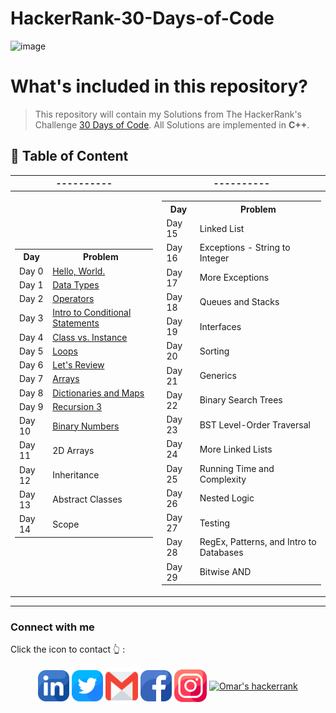 # HackerRank-30-Days-of-Code

![image](https://camo.githubusercontent.com/65dc1fab92baf369bb1d072e20616929d280a5ac2094b5ae6033435f9b96eaf1/68747470733a2f2f69302e77702e636f6d2f6772616473696e67616d65732e636f6d2f77702d636f6e74656e742f75706c6f6164732f323031362f30352f3835363737315f3636383232343035333139373834315f313934333639393030395f6f2e706e673f6669743d32373631253243363932)

# What's included in this repository?
>
> This repository will contain my Solutions from The HackerRank's Challenge [30 Days of Code](https://www.hackerrank.com/domains/tutorials/30-days-of-code). All Solutions are implemented in **C++**.

## 📝 Table of Content  

| ---------- | ---------- |
|--|--|
|<table > <tr><th>Day</th><th>Problem</th></tr> <tr><td>Day 0</td><td>[Hello, World.](https://github.com/Omar-26/HackerRank-30-Days-of-Code/blob/4b62d1ea95f7b50e55df80a1ef160765d09547ba/0-%20%20Day%200%20Hello%2C%20World.cpp)</td></tr> <tr><td>Day 1</td><td>[Data Types](https://github.com/Omar-26/HackerRank-30-Days-of-Code/blob/4b62d1ea95f7b50e55df80a1ef160765d09547ba/1-%20Day%201%20Data%20Types.cpp)</td></tr>  <tr><td>Day 2</td><td>[Operators](https://github.com/Omar-26/HackerRank-30-Days-of-Code/blob/4b62d1ea95f7b50e55df80a1ef160765d09547ba/2-%20Day%202%20Operators.cpp)</td></tr> <tr><td>Day 3</td><td>[Intro to Conditional Statements](https://github.com/Omar-26/HackerRank-30-Days-of-Code/blob/4b62d1ea95f7b50e55df80a1ef160765d09547ba/3-%20Day%203%20Intro%20to%20Conditional%20Statements.cpp)</td></tr> <tr><td>Day 4</td><td>[Class vs. Instance](https://github.com/Omar-26/HackerRank-30-Days-of-Code/blob/4b62d1ea95f7b50e55df80a1ef160765d09547ba/A-%20Day%204%20Class%20vs.%20Instance.cpp)</td></tr> <tr><td>Day 5</td><td>[Loops](https://github.com/Omar-26/HackerRank-30-Days-of-Code/blob/4b62d1ea95f7b50e55df80a1ef160765d09547ba/B-%20Day%205%20Loops.cpp)</td></tr> <tr><td>Day 6</td><td>[Let's Review](https://github.com/Omar-26/HackerRank-30-Days-of-Code/blob/4b62d1ea95f7b50e55df80a1ef160765d09547ba/C-%20Day%206%20Let's%20Review.cpp)</td></tr> <tr><td>Day 7</td><td>[Arrays](https://github.com/Omar-26/HackerRank-30-Days-of-Code/blob/4b62d1ea95f7b50e55df80a1ef160765d09547ba/D-%20Day%207%20Arrays.cpp)</td></tr>  <tr><td>Day 8</td><td>[Dictionaries and Maps](https://github.com/Omar-26/HackerRank-30-Days-of-Code/blob/4b62d1ea95f7b50e55df80a1ef160765d09547ba/E-%20Day-8%20Dictionaries%20and%20Maps.cpp)</td></tr> <tr><td>Day 9</td><td>[Recursion 3](https://github.com/Omar-26/HackerRank-30-Days-of-Code/blob/4b62d1ea95f7b50e55df80a1ef160765d09547ba/F-%20Day-9%20Recursion%203.cpp)</td></tr> <tr><td>Day 10</td><td>[Binary Numbers](https://github.com/Omar-26/HackerRank-30-Days-of-Code/blob/4b62d1ea95f7b50e55df80a1ef160765d09547ba/G-%20Day-10%20Binary%20Numbers.cpp)</td></tr> <tr><td>Day 11</td><td>2D Arrays</td></tr> <tr><td>Day 12</td><td>Inheritance</td></tr> <tr><td>Day 13</td><td>Abstract Classes</td></tr> <tr><td>Day 14</td><td>Scope</td></tr> </table>|<table> <tr><th>Day</th><th>Problem</th></tr> <tr><td>Day 15</td><td>Linked List</td></tr> <tr><td>Day 16</td><td>Exceptions - String to Integer</td></tr>  <tr><td>Day 17</td><td>More Exceptions</td></tr> <tr><td>Day 18</td><td>Queues and Stacks</td></tr> <tr><td>Day 19</td><td>Interfaces</td></tr> <tr><td>Day 20</td><td>Sorting</td></tr> <tr><td>Day 21</td><td>Generics</td></tr> <tr><td>Day 22</td><td>Binary Search Trees</td></tr> <tr><td>Day 23</td><td>BST Level-Order Traversal</td></tr> <tr><td>Day 24</td><td>More Linked Lists</td></tr> <tr><td>Day 25</td><td>Running Time and Complexity</td></tr> <tr><td>Day 26</td><td>Nested Logic</td></tr> <tr><td>Day 27</td><td>Testing</td></tr> <tr><td>Day 28</td><td>RegEx, Patterns, and Intro to Databases</td></tr> <tr><td>Day 29</td><td>Bitwise AND</td></tr> </table>|

________________

### Connect with me

Click the icon to contact 👆 :
<p align="center">
<a href="https://www.linkedin.com/in/omar-ashraf01" target="_blank"><img align="center" src="https://github.com/Omar-26/Icons/blob/main/linkedin.png?raw=true" alt="Linkedin" height="50" width="50" /></a>
<a href="https://twitter.com/omarash78893600" target="_blank"><img align="center" src="https://github.com/Omar-26/Icons/blob/main/twitter.png?raw=true" alt="Twitter" height="50" width="50" /></a>
<a href="mailto:eng.omar.ashraf26@gmail.com" target="_blank"><img align="center" src="https://github.com/Omar-26/Icons/blob/main/gmail.png?raw=true" alt="Gmail" height="61" width="52" /></a>
<a href="https://www.facebook.com/ommaar.ashrraaf" target="_blank"><img align="center" src="https://github.com/Omar-26/Icons/blob/main/facebook.png?raw=true" alt="Facebook" height="50" width="50" /></a>
<a href="https://www.instagram.com/ommaar_ashrraaf/" target="_blank"><img align="center" src="https://github.com/Omar-26/Icons/blob/main/instagram.png?raw=true" alt="Instagram" height="52" width="52" /></a>
<a href="https://www.hackerrank.com/eng_omar_ashraf1?hr_r=1" target="_blank">
<img align="center" alt="Omar's hackerrank" width="49" height="52" src="https://assets.brandfolder.com/y9ol94wb/v/331198/view@2x.png?v=1591971279" draggable="false" />
</a>
</p>
